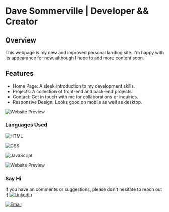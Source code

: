 # Dave Sommerville | Developer && Creator 
## Overview
This webpage is my new and improved personal landing site. I'm happy with its appearance for now, although I hope to add more content soon. 
## Features
- Home Page: A sleek introduction to my development skills.
- Projects: A collection of front-end and back-end projects.
- Contact: Get in touch with me for collaborations or inquiries.
- Responsive Design: Looks good on mobile as well as desktop. 

![Website Preview](./src/img/)
### Languages Used 
![HTML](https://img.shields.io/badge/WEB-HTML-%2391D5E8?style=for-the-badge&logo=html5&logoColor=white&labelColor=grey)

![CSS](https://img.shields.io/badge/WEB-CSS-%2391D5E8?style=for-the-badge&logo=css3&logoColor=white&labelColor=grey)

![JavaScript](https://img.shields.io/badge/CODE-JAVASCRIPT-%2391D5E8?style=for-the-badge&logo=javascript&logoColor=white&labelColor=grey)

![Website Preview](./src/img/scrnshot-preview.jpg)

### Say Hi
If you have an comments or suggestions, please don't hesitate to reach out :)
[![LinkedIn](https://img.shields.io/badge/LinkedIn-0077B5?style=for-the-badge&logo=linkedin&logoColor=&labelColor=grey)](https://linkedin.com/in/dave-sommerville-2abb50326)


[![Email](https://img.shields.io/badge/Email-dave.r.sommerville%40gmail.com-%23FF6F61?style=for-the-badge&logo=gmail&logoColor=white)](mailto:dave.r.sommerville@gmail.com)


